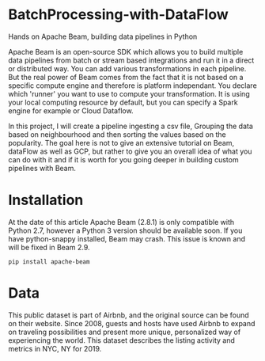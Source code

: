 # BatchProcessing-with-DataFlow

Hands on Apache Beam, building data pipelines in Python

Apache Beam is an open-source SDK which allows you to build multiple data pipelines from batch or stream based integrations and run it in a direct or distributed way. You can add various transformations in each pipeline. But the real power of Beam comes from the fact that it is not based on a specific compute engine and therefore is platform independant. You declare which 'runner' you want to use to compute your transformation. It is using your local computing resource by default, but you can specify a Spark engine for example or Cloud Dataflow.

In this project, I will create a pipeline ingesting a csv file, Grouping the data based on neighbourhood and then sorting the values based on the popularity. The goal here is not to give an extensive tutorial on Beam, dataFlow as well as GCP, but rather to give you an overall idea of what you can do with it and if it is worth for you going deeper in building custom pipelines with Beam.


# Installation
At the date of this article Apache Beam (2.8.1) is only compatible with Python 2.7, however a Python 3 version should be available soon. If you have python-snappy installed, Beam may crash. This issue is known and will be fixed in Beam 2.9.

```
pip install apache-beam 
```


# Data
This public dataset is part of Airbnb, and the original source can be found on their website. Since 2008, guests and hosts have used Airbnb to expand on traveling possibilities and present more unique, personalized way of experiencing the world. This dataset describes the listing activity and metrics in NYC, NY for 2019.

